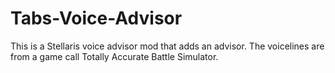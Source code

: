 # Tabs-Voice-Advisor

This is a Stellaris voice advisor mod that adds an advisor. The voicelines are from a game call Totally Accurate Battle Simulator.  

